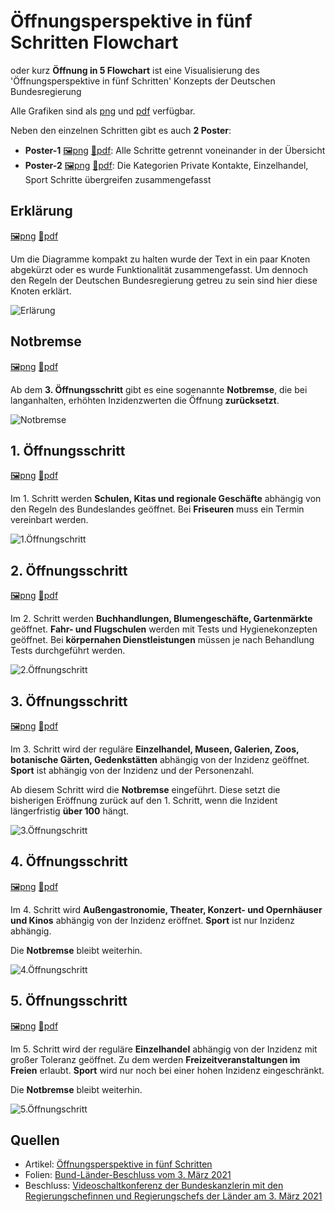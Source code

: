 # Öffnungsperspektive in fünf Schritten Flowchart 

oder kurz **Öffnung in 5 Flowchart**  ist eine Visualisierung des 'Öffnungsperspektive in fünf Schritten' Konzepts der Deutschen Bundesregierung

Alle Grafiken sind als [png](png) und [pdf](pdf) verfügbar.

Neben den einzelnen Schritten gibt es auch **2 Poster**:

- **Poster-1** [🖼png](png/Poster-1.png) [📄pdf](pdf/Poster-1.pdf): Alle Schritte getrennt voneinander in der Übersicht
- **Poster-2** [🖼png](png/Poster-2.png) [📄pdf](pdf/Poster-2.pdf): Die Kategorien Private Kontakte, Einzelhandel, Sport Schritte übergreifen zusammengefasst

## Erklärung

[🖼png](png/Erklärung.png) [📄pdf](pdf/Erklärung.pdf)

Um die Diagramme kompakt zu halten wurde der Text in ein paar Knoten abgekürzt oder es wurde Funktionalität zusammengefasst. Um dennoch den Regeln der Deutschen Bundesregierung getreu zu sein sind hier diese Knoten erklärt.

![Erlärung](png/Erklärung.png)

## Notbremse

[🖼png](png/Notbremse.png) [📄pdf](pdf/Notbremse.pdf)

Ab dem **3. Öffnungsschritt** gibt es eine sogenannte **Notbremse**, die bei langanhalten, erhöhten Inzidenzwerten die Öffnung **zurücksetzt**.

![Notbremse](png/Notbremse.png)

## 1. Öffnungsschritt

[🖼png](png/Schritt-1.png) [📄pdf](pdf/Schritt-1.pdf)


Im 1. Schritt werden **Schulen, Kitas und regionale Geschäfte** abhängig von den Regeln des Bundeslandes geöffnet. Bei **Friseuren** muss ein Termin vereinbart werden.

![1.Öffnungschritt](png/Schritt-1.png)

## 2. Öffnungsschritt

[🖼png](png/Schritt-2.png) [📄pdf](pdf/Schritt-2.pdf)

Im 2. Schritt werden **Buchhandlungen, Blumengeschäfte, Gartenmärkte** geöffnet. **Fahr- und Flugschulen** werden mit Tests und Hygienekonzepten geöffnet. Bei **körpernahen Dienstleistungen** müssen je nach Behandlung Tests durchgeführt werden.

![2.Öffnungschritt](png/Schritt-2.png)

## 3. Öffnungsschritt

[🖼png](png/Schritt-3.png) [📄pdf](pdf/Schritt-3.pdf)

Im 3. Schritt wird der reguläre **Einzelhandel, Museen, Galerien, Zoos, botanische Gärten, Gedenkstätten** abhängig von der Inzidenz geöffnet. **Sport** ist abhängig von der Inzidenz und der Personenzahl.

Ab diesem Schritt wird die **Notbremse** eingeführt. Diese setzt die bisherigen Eröffnung zurück auf den 1. Schritt, wenn die Inzident längerfristig **über 100** hängt.

![3.Öffnungschritt](png/Schritt-3.png)

## 4. Öffnungsschritt

[🖼png](png/Schritt-4.png) [📄pdf](pdf/Schritt-4.pdf)

Im 4. Schritt wird **Außengastronomie, Theater, Konzert- und Opernhäuser und Kinos** abhängig von der Inzidenz eröffnet. **Sport** ist nur Inzidenz abhängig.

Die **Notbremse** bleibt weiterhin.

![4.Öffnungschritt](png/Schritt-4.png)

## 5. Öffnungsschritt

[🖼png](png/Schritt-5.png) [📄pdf](pdf/Schritt-5.pdf)

Im 5. Schritt wird der reguläre **Einzelhandel** abhängig von der Inzidenz mit großer Toleranz geöffnet. Zu dem werden **Freizeitveranstaltungen im Freien** erlaubt. **Sport** wird nur noch bei einer hohen Inzidenz eingeschränkt.

Die **Notbremse** bleibt weiterhin.

![5.Öffnungschritt](png/Schritt-5.png)

## Quellen
- Artikel: [Öffnungsperspektive in fünf Schritten](https://www.bundesregierung.de/breg-de/aktuelles/fuenf-oeffnungsschritte-1872120)
- Folien: [Bund-Länder-Beschluss vom 3. März 2021](https://www.bundesregierung.de/breg-de/suche/bund-laender-beschluss-vom-3-maerz-2021-1872664)
- Beschluss: [Videoschaltkonferenz der Bundeskanzlerin mit den Regierungschefinnen und Regierungschefs der Länder am 3. März 2021](https://www.bundesregierung.de/resource/blob/975226/1872054/66dba48b5b63d8817615d11edaaed849/2021-03-03-mpk-data.pdf)
